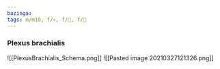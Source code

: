 ```yaml
---
bazinga: 
tags: m/m10, f/💀, f/🧠, f/🦴
---
```

### Plexus brachialis
![[PlexusBrachialis_Schema.png]]
![[Pasted image 20210327121326.png]]
